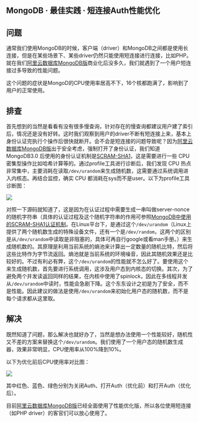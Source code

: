 ## MongoDB · 最佳实践 · 短连接Auth性能优化


    
## 问题


通常我们使用MongoDB的时候，客户端（driver）和MongoDB之间都是使用长连接，但是在某些场景下、某些driver仍然只能使用短连接进行连接，比如PHP。就在我们[阿里云数据库MongoDB版][2]商业化后没多久，我们就遇到了一个用户短连接过多导致的性能问题。  


这个问题的症状是MongoD的CPU使用率居高不下，16个核都跑满了，影响到了用户的正常使用。  

## 排查


首先想到的当然是看看有没有很多慢查询，针对存在的慢查询都建议用户建了索引后，情况还是没有好转。这时我们观察到用户的driver不断有短连接上来，基本上身份认证完执行个操作后很快就断开。会不会是短连接的问题导致呢？因为[阿里云数据库MongoDB版][2]出于安全考虑，强制打开了身份认证，我们知道 MongoDB3.0 后使用的身份认证机制是[SCRAM-SHA1][4]，这是需要进行一些 CPU 密集型操作比如哈希计算等的。通过profile工具进行诊断后，我们发现 CPU 热点非常集中，主要消耗在读取`/dev/urandom`来生成随机数，这需要通过系统调用进入内核态。再结合监控，确实 CPU 都消耗在sys而不是user。以下为profile工具诊断图：  


![][0]  


对照一下源码就知道了，这是因为在认证过程中需要生成一串叫做server-nonce的随机字符串（具体的认证过程及这个随机字符串的作用可参照[MongoDB中使用的SCRAM-SHA1认证机制][5]。在Linux平台下，是通过这个`/dev/urandom`（Linux上提供了两个随机数生成的特殊设备文件，还有一个是`/dev/random`，这两个的区别是从`/dev/urandom`中读取是非阻塞的，具体可再自行google或看man手册。）来生成随机数的。其原理是利用当前系统的熵池来计算出一定数量的随机比特，然后将这些比特作为字节流返回。熵池就是当前系统的环境噪音，因此其随机效果还是比较好的。不过有利必有弊，这个`/dev/urandom`的性能就不怎么好了。要使用这个来生成随机数，首先要进行系统调用，这涉及用户态到内核态的切换。其次，为了避免两个并发读返回同样的结果，在内核中使用了spinlock，因此在多线程并发从`/dev/urandom`中读时，性能会急剧下降。这个东东设计之初是为了安全，而不是性能。因此建议的做法是使用`/dev/urandom`来初始化用户态的随机数，而不是每个请求都从这里取。  

## 解决


既然知道了问题，那么解决也就好办了，当然是想办法使用一个性能较好，随机性又不差的方案来替换这个`/dev/urandom`。我们使用了一个用户态的随机数生成器，效果非常明显，CPU使用率从100%降到10%。  


以下为优化前后CPU使用率对比图：  


![][1]  


其中红色、蓝色、绿色分别为关闭Auth、打开Auth（优化前）和打开Auth（优化后）。  


目前[阿里云数据库MongoDB版][2]已经全面使用了性能优化版，所以各位使用短连接（如PHP driver）的客官们可以放心使用了。  


[2]: https://www.aliyun.com/product/mongodb/?spm=5176.7960203.201.29.kLeoev
[3]: https://www.aliyun.com/product/mongodb/?spm=5176.7960203.201.29.kLeoev
[4]: https://yq.aliyun.com/articles/16919?spm=5176.group11.0.0.ZGL8ST
[5]: https://yq.aliyun.com/articles/16919?spm=5176.group11.0.0.ZGL8ST%EF%BC%89
[6]: https://www.aliyun.com/product/mongodb/?spm=5176.7960203.201.29.kLeoev
[0]: http://img2.tbcdn.cn/L1/461/1/d5ccf4b1af2a789f52b259f05fbc244a646ae4dd
[1]: http://img1.tbcdn.cn/L1/461/1/517786e15d328f70ee73ef5b460892b1825aff83